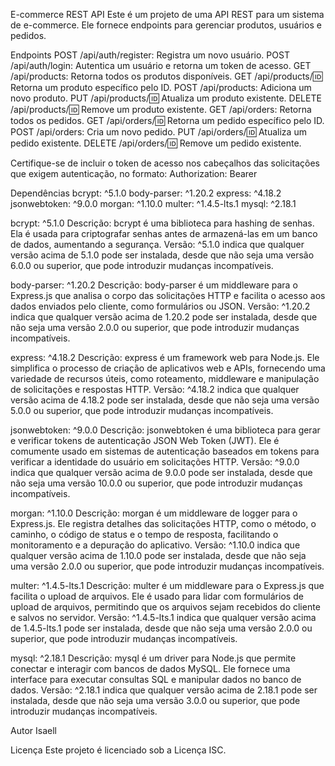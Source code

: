 E-commerce REST API
Este é um projeto de uma API REST para um sistema de e-commerce. Ele fornece endpoints para gerenciar produtos, usuários e pedidos.

Endpoints
POST /api/auth/register: Registra um novo usuário.
POST /api/auth/login: Autentica um usuário e retorna um token de acesso.
GET /api/products: Retorna todos os produtos disponíveis.
GET /api/products/:id: Retorna um produto específico pelo ID.
POST /api/products: Adiciona um novo produto.
PUT /api/products/:id: Atualiza um produto existente.
DELETE /api/products/:id: Remove um produto existente.
GET /api/orders: Retorna todos os pedidos.
GET /api/orders/:id: Retorna um pedido específico pelo ID.
POST /api/orders: Cria um novo pedido.
PUT /api/orders/:id: Atualiza um pedido existente.
DELETE /api/orders/:id: Remove um pedido existente.


Certifique-se de incluir o token de acesso nos cabeçalhos das solicitações que exigem autenticação, no formato:
Authorization: Bearer <token>

Dependências
bcrypt: ^5.1.0
body-parser: ^1.20.2
express: ^4.18.2
jsonwebtoken: ^9.0.0
morgan: ^1.10.0
multer: ^1.4.5-lts.1
mysql: ^2.18.1

bcrypt: ^5.1.0
Descrição: bcrypt é uma biblioteca para hashing de senhas. Ela é usada para criptografar senhas antes de armazená-las em um banco de dados, aumentando a segurança.
Versão: ^5.1.0 indica que qualquer versão acima de 5.1.0 pode ser instalada, desde que não seja uma versão 6.0.0 ou superior, que pode introduzir mudanças incompatíveis.

body-parser: ^1.20.2
Descrição: body-parser é um middleware para o Express.js que analisa o corpo das solicitações HTTP e facilita o acesso aos dados enviados pelo cliente, como formulários ou JSON.
Versão: ^1.20.2 indica que qualquer versão acima de 1.20.2 pode ser instalada, desde que não seja uma versão 2.0.0 ou superior, que pode introduzir mudanças incompatíveis.

express: ^4.18.2
Descrição: express é um framework web para Node.js. Ele simplifica o processo de criação de aplicativos web e APIs, fornecendo uma variedade de recursos úteis, como roteamento, middleware e manipulação de solicitações e respostas HTTP.
Versão: ^4.18.2 indica que qualquer versão acima de 4.18.2 pode ser instalada, desde que não seja uma versão 5.0.0 ou superior, que pode introduzir mudanças incompatíveis.

jsonwebtoken: ^9.0.0
Descrição: jsonwebtoken é uma biblioteca para gerar e verificar tokens de autenticação JSON Web Token (JWT). Ele é comumente usado em sistemas de autenticação baseados em tokens para verificar a identidade do usuário em solicitações HTTP.
Versão: ^9.0.0 indica que qualquer versão acima de 9.0.0 pode ser instalada, desde que não seja uma versão 10.0.0 ou superior, que pode introduzir mudanças incompatíveis.

morgan: ^1.10.0
Descrição: morgan é um middleware de logger para o Express.js. Ele registra detalhes das solicitações HTTP, como o método, o caminho, o código de status e o tempo de resposta, facilitando o monitoramento e a depuração do aplicativo.
Versão: ^1.10.0 indica que qualquer versão acima de 1.10.0 pode ser instalada, desde que não seja uma versão 2.0.0 ou superior, que pode introduzir mudanças incompatíveis.

multer: ^1.4.5-lts.1
Descrição: multer é um middleware para o Express.js que facilita o upload de arquivos. Ele é usado para lidar com formulários de upload de arquivos, permitindo que os arquivos sejam recebidos do cliente e salvos no servidor.
Versão: ^1.4.5-lts.1 indica que qualquer versão acima de 1.4.5-lts.1 pode ser instalada, desde que não seja uma versão 2.0.0 ou superior, que pode introduzir mudanças incompatíveis.

mysql: ^2.18.1
Descrição: mysql é um driver para Node.js que permite conectar e interagir com bancos de dados MySQL. Ele fornece uma interface para executar consultas SQL e manipular dados no banco de dados.
Versão: ^2.18.1 indica que qualquer versão acima de 2.18.1 pode ser instalada, desde que não seja uma versão 3.0.0 ou superior, que pode introduzir mudanças incompatíveis.

Autor
Isaell

Licença
Este projeto é licenciado sob a Licença ISC.
